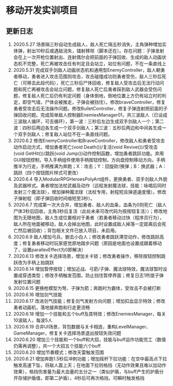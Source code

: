 # 移动开发实训项目
更新日志
---
1. 2020.5.27 场景隔三秒自动生成敌人，敌人死亡隔五秒消失，主角弹种增加实体弹，射出10秒后或遇敌消失，镭射移除（脚本还在）。存在问题：子弹发射会在上一次开枪位置射出、连射偶尔会把前面的子弹回收、生成的敌人动画状态机不完整，死亡再被攻击任有判定且会站立，站位有问题，不在一条直线上
2. 2020.5.31 完成双手剑敌人动画状态机和通用型EnemyController，敌人朝勇者移动，勇者进入攻击范围则攻击，攻击碰撞成功则勇者受伤，敌人三秒后死亡（可移去此段代码），死亡三秒后尸体回收，修复敌人受攻击后无法行动问题和死亡再被攻击会站立问题，修复敌人死亡后勇者踩到敌人武器会受伤问题，修复敌人死亡后仍有判定问题（身体倒地，倒地位置上方仍有站立时的判定，即空气墙，尸体会被推走，子弹会被挡住）。修改braveController，修复勇者受攻击后无法操作问题。修改BulletController，修复子弹连射把前面的子弹回收问题。完成简单敌人控制器EnemiesManager01，共三波敌人（已设成三波敌人循环，可去循环），第一波：三秒后左边生成双手剑敌人一个；第二波：四秒后两边各生成一个双手剑敌人；第三波：五秒后两边和中间各生成一个双手剑敌人；修复敌人站位不在一条直线问题。
2. 2020.6.2 修改EnemyController和BraveController，修改敌人和勇者受攻击动作启动方式，增加勇者死亡(void Death())/复活(void Revive())/受攻击(void GetHit())/跳跃(void Jump())动作控制函数，增加勇者跳跃功能。弃用GUI按钮控制，导入手柄组件使用手柄按钮控制，方向盘控制移动方向，手柄推半为行走，手柄推满为奔跑；X：攻击；Y：回旋砍/换弹；B：换武器；A：跳跃（四个按钮图片样式可更改）
3. 2020.6.4 导入ModularRPGHeroesPolyArt组件，更换勇者、双手剑敌人外貌及武器样式。勇者增加法杖武器及动作（远程发射魔法球，技能：咏唱后同时发射三个魔法球），增加弹种魔法球（法杖专用，射程短且弹道速度慢）。修改子弹射程（即子弹回收时间缩短至3秒）。
4. 2020.6.7 完成第一次大合并，增加勇者、敌人的血条，血条为0则死亡（敌人尸体3秒后回收，主角3秒后复活（此处未来可改代码为按按钮复活））；修改地图为无限地图，敌人生成位置相对于勇者（若勇者移动过快（程序员行为），敌人所在地面被移动，敌人会掉出地图，此时设置成敌人掉落一定距离后会死亡然后被回收）；背包相关文件已放入项目，未启用。
5. 2020.6.9 敌人增加弓兵，删去小白人；修改勇者跳跃滞空动作，修改跳跃高度；修复勇者移动时玩家感觉原地踏步问题（原因是地面也设置成跟着移动了，设置parallexEffect为0即解决）
6. 2020.6.13 修改关卡选择场景，增加关卡锁；修改勇者操作，移除按钮控制跳跃改为手柄上抬跳跃
7. 2020.6.14 增加暂停按钮；增加近战、弓箭/子弹、魔法球特效，魔法球暂时设置成穿透类型；修改手柄触发范围，防止挡住暂停界面；修复日志1所提子弹发射位置问题
8. 2020.6.15 更换枪模型为弩、子弹为箭；奔跑时为霸体，受攻击不会被打断
9. 2020.6.16 增加剑气技能
10. 2020.6.17 改进剑气技能；修复剑气发射方向问题；增加扣血显示特效；修改勇者动画机，落地接奔跑和行走更流畅
11. 2020.6.18 增加一个技能和五个buff及其特效；修改EnemiesManager，每关10波敌人，每波5人
12. 2020.6.19 合并UI场景，背包数据与关卡相连，重构LevelManager、GameManager，修复关卡选择场景退出按钮失效问题
13. 2020.6.20 增加三个技能和一个buff和大招，技能与buff运作功能完工（数值仍需再调整），共一个大招五个技能六个buff
14. 2020.6.20 增加节奏模式；修改天雷触发范围
15. 2020.6.21 增加奔跑1.5秒后冲刺功能；增加摇杆下拉功能：在空中最高点下拉触发高速下坠，将敌人震上天；在地面下拉则格挡（无动作效果且难以加动作效果），格挡伤害量为最大血量的五分之一（类似护盾，与buff产生的护盾分开存储护盾值，即第二护盾），4秒后可再次格挡，可瞬时触发格挡